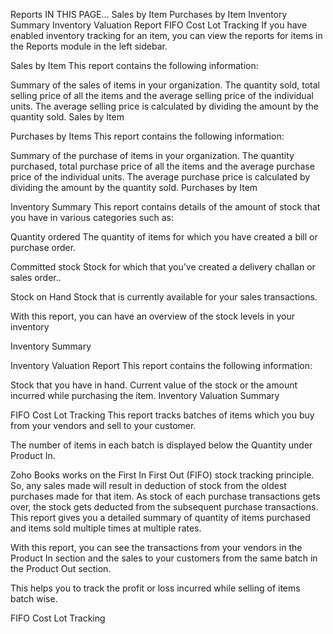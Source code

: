 Reports
IN THIS PAGE…
Sales by Item
Purchases by Item
Inventory Summary
Inventory Valuation Report
FIFO Cost Lot Tracking
If you have enabled inventory tracking for an item, you can view the reports for items in the Reports module in the left sidebar.

Sales by Item
This report contains the following information:

Summary of the sales of items in your organization.
The quantity sold, total selling price of all the items and the average selling price of the individual units.
The average selling price is calculated by dividing the amount by the quantity sold.
Sales by Item

Purchases by Items
This report contains the following information:

Summary of the purchase of items in your organization.
The quantity purchased, total purchase price of all the items and the average purchase price of the individual units.
The average purchase price is calculated by dividing the amount by the quantity sold.
Purchases by Item

Inventory Summary
This report contains details of the amount of stock that you have in various categories such as:

Quantity ordered
The quantity of items for which you have created a bill or purchase order.

Committed stock
Stock for which that you’ve created a delivery challan or sales order..

Stock on Hand
Stock that is currently available for your sales transactions.

With this report, you can have an overview of the stock levels in your inventory

Inventory Summary

Inventory Valuation Report
This report contains the following information:

Stock that you have in hand.
Current value of the stock or the amount incurred while purchasing the item.
Inventory Valuation Summary

FIFO Cost Lot Tracking
This report tracks batches of items which you buy from your vendors and sell to your customer.

The number of items in each batch is displayed below the Quantity under Product In.

Zoho Books works on the First In First Out (FIFO) stock tracking principle. So, any sales made will result in deduction of stock from the oldest purchases made for that item. As stock of each purchase transactions gets over, the stock gets deducted from the subsequent purchase transactions. This report gives you a detailed summary of quantity of items purchased and items sold multiple times at multiple rates.

With this report, you can see the transactions from your vendors in the Product In section and the sales to your customers from the same batch in the Product Out section.

This helps you to track the profit or loss incurred while selling of items batch wise.

FIFO Cost Lot Tracking
